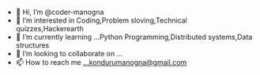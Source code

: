 - 👋 Hi, I’m @coder-manogna
- 👀 I’m interested in Coding,Problem sloving,Technical quizzes,Hackerearth
- 🌱 I’m currently learning ...Python Programming,Distributed systems,Data structures
- 💞️ I’m looking to collaborate on ...
- 📫 How to reach me ...kondurumanogna@gmail.com

<!---
coder-manogna/coder-manogna is a ✨ special ✨ repository because its `README.md` (this file) appears on your GitHub profile.
You can click the Preview link to take a look at your changes.
--->
